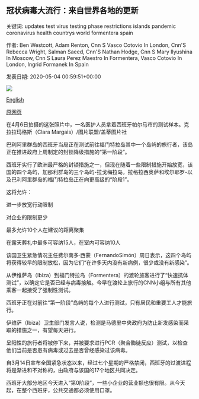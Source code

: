 ## 冠状病毒大流行：来自世界各地的更新

关键词: updates test virus testing phase restrictions islands pandemic coronavirus health countrys world formentera spain

作者: Ben Westcott, Adam Renton, Cnn S Vasco Cotovio In London, Cnn'S Rebecca Wright, Salman Saeed, Cnn'S Nathan Hodge, Cnn S Mary Ilyushina In Moscow, Cnn S Laura Perez Maestro In Formentera, Vasco Cotovio In London, Ingrid Formanek In Spain

发表日期: 2020-05-04 00:59:51+00:00

![](https://cdn.cnn.com/cnnnext/dam/assets/200213175742-05-coronavirus-0213-super-tease.jpg)

[English](Coronavirus%20pandemic%3A%20Updates%20from%20around%20the%20world.md)

[原网页](https://edition.cnn.com/world/live-news/coronavirus-pandemic-05-04-20-intl/index.html)

在4月6日拍摄的这张照片中，一名医护人员拿着西班牙帕尔马市的测试样本。克拉拉玛格斯（Clara Margais）/图片联盟/盖蒂图片社

巴利阿里群岛的西班牙当局正在测试前往福门特拉岛其中一个岛屿的旅行者，该岛正在推进政府上周制定的封锁降级措施的“第一阶段”。

西班牙实行了欧洲最严格的封锁措施之一，但现在随着一些限制措施开始放宽，该国的四个岛屿，加那利群岛的三个岛屿-拉戈梅拉岛，拉格拉西奥萨和埃尔耶罗-以及巴利阿里群岛的福门特拉岛正在向更高级的“阶段1”。

这将允许：

进一步放宽行动限制

对企业的限制更少

最多允许10个人在建议的距离聚集

在露天葬礼中最多可容纳15人，在室内可容纳10人

该国卫生紧急情况主任费尔南多·西蒙（FernandoSimón）周日表示，这四个岛屿将获得较早的限制放松，因为它们“在许多天内没有新病例，很少或没有新感染”。

从伊维萨岛（Ibiza）到福门特拉岛（Formentera）的渡轮旅客进行了“快速抗体测试”，以确定它是否已经与病毒接触。今早在渡轮上旅行的CNN小组与所有其他乘客一起接受了强制性测试。

西班牙正在对前往“第一阶段”岛屿的每个人进行测试，只有居民和重要工人才能旅行。

伊维萨（Ibiza）卫生部门发言人说，检测是马德里中央政府为防止新发感染而采取的措施之一，有望每天进行。

呈阳性的旅行者将被停下来，并被要求进行PCR（聚合酶链反应）测试，以检查他们当前是否患有病毒或过去是否曾经感染过该病毒。

自3月14日宣布全国紧急状态以来，经过七个星期的严格禁闭，西班牙的过渡进程将是渐进和不对称的，由政府与该国的17个地区共同决定。

西班牙大部分地区今天进入“第0阶段”，一些小企业的营业额也很有限。从今天起，在整个西班牙，公共交通都必须使用口罩。